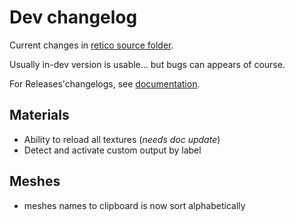 # Dev changelog

Current changes in [retico source folder](https://github.com/Vinc3r/ReTiCo/tree/master/retico).

Usually in-dev version is usable... but bugs can appears of course.

For Releases'changelogs, see [documentation](https://github.com/Vinc3r/ReTiCo/wiki/Changelog).

## Materials


- Ability to reload all textures (*needs doc update*)
- Detect and activate custom output by label

## Meshes

- meshes names to clipboard is now sort alphabetically

